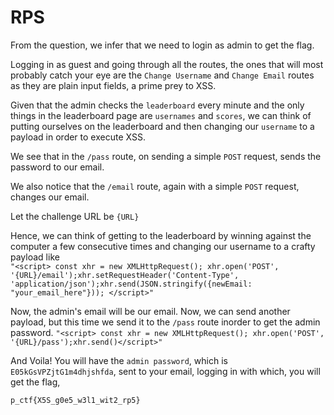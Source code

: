 # RPS

From the question, we infer that we need to login as admin to get the flag.

Logging in as guest and going through all the routes, the ones that will most probably catch your eye are the `Change Username` and `Change Email` routes as they are plain input fields, a prime prey to XSS.

Given that the admin checks the `leaderboard` every minute and the only things in the leaderboard page are `usernames` and `scores`, we can think of putting ourselves on the leaderboard and then changing our `username` to a payload in order to execute XSS.

We see that in the `/pass` route, on sending a simple `POST` request, sends the password to our email.

We also notice that the `/email` route, again with a simple `POST` request, changes our email.

Let the challenge URL be `{URL}`

Hence, we can think of getting to the leaderboard by winning against the computer a few consecutive times and changing our username to a crafty payload like  
`"<script> const xhr = new XMLHttpRequest(); xhr.open('POST', '{URL}/email');xhr.setRequestHeader('Content-Type', 'application/json');xhr.send(JSON.stringify({newEmail: "your_email_here"})); </script>"`

Now, the admin's email will be our email. Now, we can send another payload, but this time we send it to the `/pass` route inorder to get the admin password.
`"<script> const xhr = new XMLHttpRequest(); xhr.open('POST', '{URL}/pass');xhr.send()</script>"`

And Voila! You will have the `admin password`, which is `E05kGsVPZjtG1m4dhjshfda`, sent to your email, logging in with which, you will get the flag,

`p_ctf{X5S_g0e5_w3l1_wit2_rp5}`
